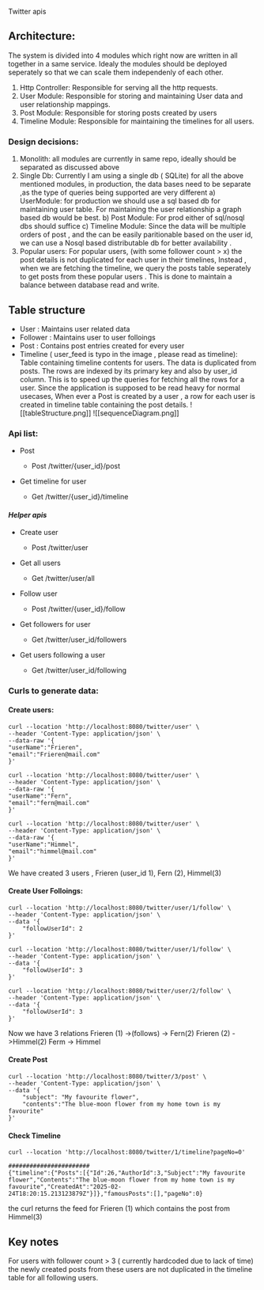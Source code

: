 Twitter apis 
## Architecture:
The system is divided into 4 modules which right now are written in all together in a same service. Idealy the modules should be deployed seperately so that we can scale them independenly of each other. 

1)  Http Controller: Responsible for serving all the http requests.
2)  User Module: Responsible for storing and maintaining User data and user relationship mappings. 
3)  Post Module: Responsible for storing posts created by users
4)  Timeline Module: Responsible for maintaining the timelines for all users. 

### Design decisions: 
1)  Monolith: all modules are currently in same repo, ideally should be separated as discussed above
2) Single Db: Currently I am using a single db ( SQLite) for all the above mentioned modules, in production, the data bases need to be separate  ,as the type of queries being supported are very different
	a) UserModule: for production we should use a sql based db for maintaining user table. For maintaining the user relationship a graph based db would be best.
	b) Post Module: For prod either of sql/nosql dbs should suffice
	c) Timeline Module: Since the data will be multiple orders of post , and the can be easily paritionable based on the user id, we can use a Nosql based distributable db for better availability .
3) Popular users: For popular users, (with some follower count > x) the post details is not duplicated for each user in their timelines, 
   Instead , when we are fetching the timeline, we query the posts table seperately to get posts from these popular users . This is done to maintain a balance between database read and write. 

## Table structure
- User : Maintains user related data
- Follower : Maintains user to user folloings
- Post : Contains post entries created for every user
- Timeline ( user_feed is typo in the image , please read as timeline):  
	Table containing timeline contents for users.  The data is duplicated from posts. 
	The rows are indexed by its primary key and also by user_id column. This is to speed up the queries for fetching all the rows for a user. 
	Since the application is supposed to be read heavy for normal usecases, When ever a Post is created by a user , a row for each user is created in timeline table containing the post details.
![[tableStructure.png]]
![[sequenceDiagram.png]]
### Api list:
- Post 
	- Post /twitter/{user_id}/post
		
- Get timeline for user
	- Get /twitter/{user_id}/timeline

#### _Helper apis_

- Create user   
	- Post /twitter/user

- Get all users 
	- Get /twitter/user/all

- Follow user
	- Post /twitter/{user_id}/follow
	
- Get followers for user 
	- Get /twitter/user_id/followers

- Get users following a user
	- Get /twitter/user_id/following


### Curls to generate data:

#### Create users:
```
curl --location 'http://localhost:8080/twitter/user' \
--header 'Content-Type: application/json' \
--data-raw '{
"userName":"Frieren",
"email":"Frieren@mail.com" 
}'

curl --location 'http://localhost:8080/twitter/user' \
--header 'Content-Type: application/json' \
--data-raw '{
"userName":"Fern",
"email":"fern@mail.com" 
}'

curl --location 'http://localhost:8080/twitter/user' \
--header 'Content-Type: application/json' \
--data-raw '{
"userName":"Himmel",
"email":"himmel@mail.com" 
}'

```

We have created 3 users , Frieren (user_id 1), Fern (2), Himmel(3)
#### Create User Folloings:
```
curl --location 'http://localhost:8080/twitter/user/1/follow' \
--header 'Content-Type: application/json' \
--data '{
	"followUserId": 2
}'

curl --location 'http://localhost:8080/twitter/user/1/follow' \
--header 'Content-Type: application/json' \
--data '{
	"followUserId": 3
}'

curl --location 'http://localhost:8080/twitter/user/2/follow' \
--header 'Content-Type: application/json' \
--data '{
	"followUserId": 3
}'

```

Now we have 3 relations
Frieren (1) ->(follows) -> Fern(2)
Frieren (2) ->Himmel(2)
Ferm -> Himmel

#### Create Post 
```
curl --location 'http://localhost:8080/twitter/3/post' \
--header 'Content-Type: application/json' \
--data '{
    "subject": "My favourite flower",
    "contents":"The blue-moon flower from my home town is my favourite"
}'

```

#### Check Timeline
```
curl --location 'http://localhost:8080/twitter/1/timeline?pageNo=0'

#######################
{"timeline":{"Posts":[{"Id":26,"AuthorId":3,"Subject":"My favourite flower","Contents":"The blue-moon flower from my home town is my favourite","CreatedAt":"2025-02-24T18:20:15.213123879Z"}]},"famousPosts":[],"pageNo":0}

```

the curl returns the feed for Frieren (1) which contains the post from  Himmel(3)

## Key notes
For users with follower count > 3 ( currently hardcoded due to lack of time)
the newly created posts from these users are not duplicated in the timeline table for all following users. 

